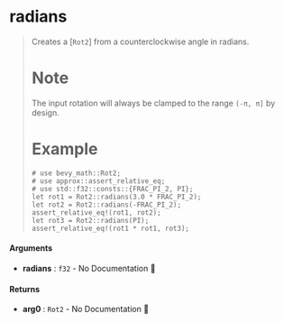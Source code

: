 # radians

>  Creates a [`Rot2`] from a counterclockwise angle in radians.
>  # Note
>  The input rotation will always be clamped to the range `(-π, π]` by design.
>  # Example
>  ```
>  # use bevy_math::Rot2;
>  # use approx::assert_relative_eq;
>  # use std::f32::consts::{FRAC_PI_2, PI};
>  let rot1 = Rot2::radians(3.0 * FRAC_PI_2);
>  let rot2 = Rot2::radians(-FRAC_PI_2);
>  assert_relative_eq!(rot1, rot2);
>  let rot3 = Rot2::radians(PI);
>  assert_relative_eq!(rot1 * rot1, rot3);
>  ```

#### Arguments

- **radians** : `f32` \- No Documentation 🚧

#### Returns

- **arg0** : `Rot2` \- No Documentation 🚧